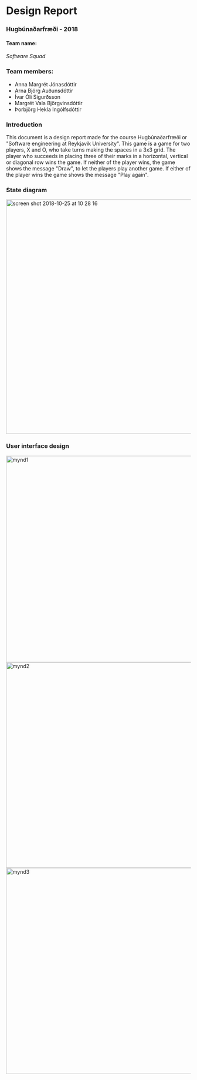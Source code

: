 # Design Report
### Hugbúnaðarfræði - 2018
#### Team name:
*Software Squad*
### Team members:
- Anna Margrét Jónasdóttir
- Arna Björg Auðunsdóttir 
- Ívar Óli Sigurðsson
- Margrét Vala Björgvinsdóttir
- Þorbjörg Hekla Ingólfsdóttir

### Introduction
This document is a design report made for the course Hugbúnaðarfræði or "Software engineering at Reykjavik University". This game is a game for two players, X and O, who take turns making the spaces in a 3x3 grid. The player who succeeds in placing three of their marks in a horizontal, vertical or diagonal row wins the game. If neither of the player wins, the game shows the message "Draw", to let the players play another game. If either of the player wins the game shows the message "Play again". 

### State diagram

<img width="638" alt="screen shot 2018-10-25 at 10 28 16" src="https://user-images.githubusercontent.com/34029748/47497668-5a5ca280-d84a-11e8-93ee-5d167dd9b82a.png">

### User interface design

<img width="562" alt="mynd1" src="https://user-images.githubusercontent.com/34029748/47497605-271a1380-d84a-11e8-8401-d467f2079b94.png">
<img width="560" alt="mynd2" src="https://user-images.githubusercontent.com/34029748/47497628-3bf6a700-d84a-11e8-8126-01055d8f1a06.png">
<img width="561" alt="mynd3" src="https://user-images.githubusercontent.com/34029748/47497642-49ac2c80-d84a-11e8-86c5-9cffac00a9a1.png">


